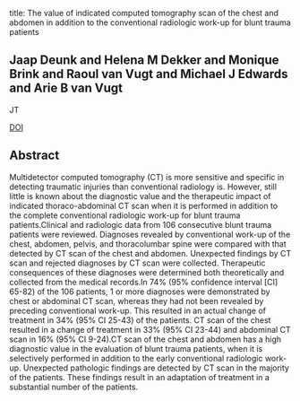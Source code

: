 title: The value of indicated computed tomography scan of the chest and abdomen in addition to the conventional radiologic work-up for blunt trauma patients

## Jaap Deunk and Helena M Dekker and Monique Brink and Raoul van Vugt and Michael J Edwards and Arie B van Vugt
JT

<a href="https://doi.org/10.1097/01.ta.0000235878.42251.8d">DOI</a>

## Abstract
Multidetector computed tomography (CT) is more sensitive and specific in detecting traumatic injuries than conventional radiology is. However, still little is known about the diagnostic value and the therapeutic impact of indicated thoraco-abdominal CT scan when it is performed in addition to the complete conventional radiologic work-up for blunt trauma patients.Clinical and radiologic data from 106 consecutive blunt trauma patients were reviewed. Diagnoses revealed by conventional work-up of the chest, abdomen, pelvis, and thoracolumbar spine were compared with that detected by CT scan of the chest and abdomen. Unexpected findings by CT scan and rejected diagnoses by CT scan were collected. Therapeutic consequences of these diagnoses were determined both theoretically and collected from the medical records.In 74% (95% confidence interval [CI] 65-82) of the 106 patients, 1 or more diagnoses were demonstrated by chest or abdominal CT scan, whereas they had not been revealed by preceding conventional work-up. This resulted in an actual change of treatment in 34% (95% CI 25-43) of the patients. CT scan of the chest resulted in a change of treatment in 33% (95% CI 23-44) and abdominal CT scan in 16% (95% CI 9-24).CT scan of the chest and abdomen has a high diagnostic value in the evaluation of blunt trauma patients, when it is selectively performed in addition to the early conventional radiologic work-up. Unexpected pathologic findings are detected by CT scan in the majority of the patients. These findings result in an adaptation of treatment in a substantial number of the patients.

